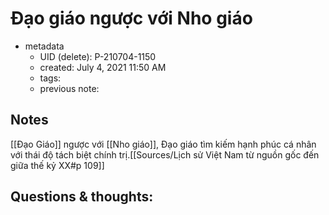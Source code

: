 # Đạo giáo ngược với Nho giáo

- metadata
	- UID (delete): P-210704-1150
	- created: July 4, 2021 11:50 AM
	- tags:
	- previous note:

## Notes
[[Đạo Giáo]] ngược với [[Nho giáo]], Đạo giáo tìm kiếm hạnh phúc cá nhân với thái độ tách biệt chính trị.[[Sources/Lịch sử Việt Nam từ nguồn gốc đến giữa thế kỷ XX#p 109]]

## Questions & thoughts:

